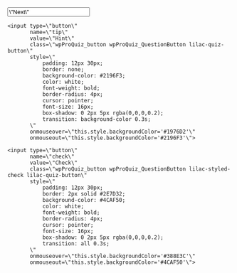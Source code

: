 <div class=\"lilac-buttons-container\" style=\"
    display: flex;
    justify-content: center;
    gap: 10px;
    margin: 20px 0;
    flex-wrap: wrap;
\">
    <input type=\"button\" 
           name=\"next\" 
           value=\"Next\" 
           class=\"wpProQuiz_button wpProQuiz_QuestionButton lilac-quiz-button\"
           style=\"
               padding: 12px 30px;
               border: none;
               background-color: #4CAF50;
               color: white;
               font-weight: bold;
               border-radius: 4px;
               cursor: pointer;
               font-size: 16px;
               box-shadow: 0 2px 5px rgba(0,0,0,0.2);
               transition: background-color 0.3s;
           \"
           onmouseover=\"this.style.backgroundColor='#388E3C'\"
           onmouseout=\"this.style.backgroundColor='#4CAF50'\">
           
    <input type=\"button\" 
           name=\"tip\" 
           value=\"Hint\" 
           class=\"wpProQuiz_button wpProQuiz_QuestionButton lilac-quiz-button\"
           style=\"
               padding: 12px 30px;
               border: none;
               background-color: #2196F3;
               color: white;
               font-weight: bold;
               border-radius: 4px;
               cursor: pointer;
               font-size: 16px;
               box-shadow: 0 2px 5px rgba(0,0,0,0.2);
               transition: background-color 0.3s;
           \"
           onmouseover=\"this.style.backgroundColor='#1976D2'\"
           onmouseout=\"this.style.backgroundColor='#2196F3'\">
           
    <input type=\"button\" 
           name=\"check\" 
           value=\"Check\" 
           class=\"wpProQuiz_button wpProQuiz_QuestionButton lilac-styled-check lilac-quiz-button\"
           style=\"
               padding: 12px 30px;
               border: 2px solid #2E7D32;
               background-color: #4CAF50;
               color: white;
               font-weight: bold;
               border-radius: 4px;
               cursor: pointer;
               font-size: 16px;
               box-shadow: 0 2px 5px rgba(0,0,0,0.2);
               transition: all 0.3s;
           \"
           onmouseover=\"this.style.backgroundColor='#388E3C'\"
           onmouseout=\"this.style.backgroundColor='#4CAF50'\">
</div>
